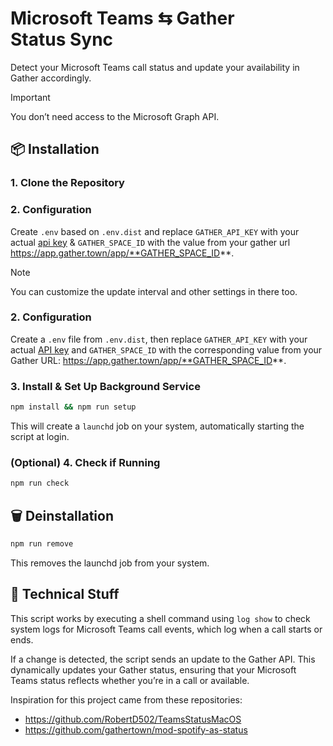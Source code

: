 # Microsoft Teams ⇆ Gather <br/> Status Sync  

Detect your Microsoft Teams call status and update your availability in Gather accordingly.

> [!IMPORTANT]
> You don’t need access to the Microsoft Graph API.

## 📦 Installation

### 1. Clone the Repository

### 2. Configuration
Create `.env` based on `.env.dist` and replace `GATHER_API_KEY` with your actual [api key](https://app.gather.town/apikeys) & `GATHER_SPACE_ID` with the value from your gather url https://app.gather.town/app/**GATHER_SPACE_ID**.

> [!NOTE]
> You can customize the update interval and other settings in there too.

### 2. Configuration
Create a `.env` file from `.env.dist`, then replace `GATHER_API_KEY` with your actual [API key](https://app.gather.town/apikeys) and `GATHER_SPACE_ID` with the corresponding value from your Gather URL: https://app.gather.town/app/**GATHER_SPACE_ID**.

### 3. Install & Set Up Background Service
```sh
npm install && npm run setup
```

This will create a `launchd` job on your system, automatically starting the script at login.

### (Optional) 4. Check if Running
```sh
npm run check
```


## 🗑️ Deinstallation

```sh
npm run remove
```

This removes the launchd job from your system.

## 🔧 Technical Stuff
This script works by executing a shell command using `log show` to check system logs for Microsoft Teams call events, which log when a call starts or ends.

If a change is detected, the script sends an update to the Gather API. This dynamically updates your Gather status, ensuring that your Microsoft Teams status reflects whether you’re in a call or available.

Inspiration for this project came from these repositories:
* https://github.com/RobertD502/TeamsStatusMacOS
* https://github.com/gathertown/mod-spotify-as-status